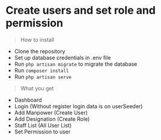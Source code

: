 # Create users and set role and permission 
> How to install
 - Clone the repository
 - Set up database credentials in .env file
 - Run `php artisan migrate` to migrate the database
 - Run `composer install`
 - Run `php artisan serve`
 
> What you get
 - Dashboard 
 - Login (Without register login data is on userSeeder)
 - Add Manpower (Create User)
 - Add Designation (Create Role)
 - Staff List (All User List)
 - Set Permission to user

